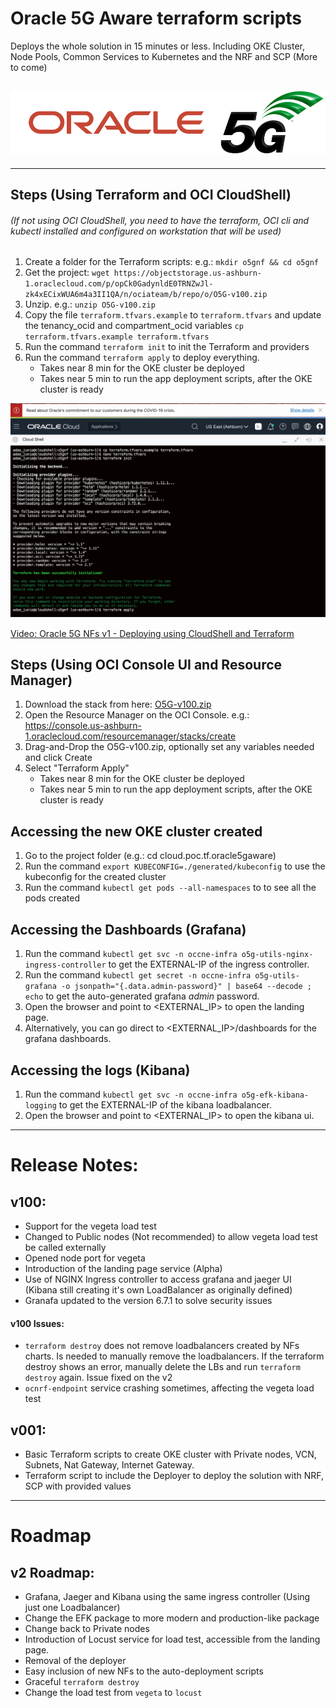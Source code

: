 # Oracle 5G Aware terraform scripts

Deploys the whole solution in 15 minutes or less. Including OKE Cluster, Node Pools, Common Services to Kubernetes and the NRF and SCP (More to come)

## ![](services/landing/logos/oracle5g_1000x200px.png)

<!-- ## ![](https://design.oracle.com/asset/images/oracle-logo-red.svg) ![](https://upload.wikimedia.org/wikipedia/en/6/6c/5th_generation_mobile_network_%285G%29_logo.jpg) -->

---

## Steps (Using Terraform and OCI CloudShell)
###### (If not using OCI CloudShell, you need to have the terraform, OCI cli and kubectl installed and configured on workstation that will be used)

1. Create a folder for the Terraform scripts: e.g.: `mkdir o5gnf && cd o5gnf`
1. Get the project: `wget https://objectstorage.us-ashburn-1.oraclecloud.com/p/opCk0GadynldE0TRNZwJl-zk4xECixWUA6m4a3II1QA/n/ociateam/b/repo/o/O5G-v100.zip`
1. Unzip. e.g.: `unzip O5G-v100.zip`
1. Copy the file `terraform.tfvars.example` to `terraform.tfvars` and update the tenancy_ocid and compartment_ocid variables `cp terraform.tfvars.example terraform.tfvars`
1. Run the command `terraform init` to init the Terraform and providers
1. Run the command `terraform apply` to deploy everything.
    * Takes near 8 min for the OKE cluster be deployed
    * Takes near 5 min to run the app deployment scripts, after the OKE cluster is ready

[![otube.oracle.com](assets/v1videoscreenshot.png)](https://otube.oracle.com/embed/secure/iframe/entryId/0_4a2rcsny/uiConfId/43012852 "Oracle 5G NFs v1 - Deploying using CloudShell and Terraform")

[Video: Oracle 5G NFs v1 - Deploying using CloudShell and Terraform](https://otube.oracle.com/media/t/0_4a2rcsny)

## Steps (Using OCI Console UI and Resource Manager)

1. Download the stack from here: [O5G-v100.zip](https://objectstorage.us-ashburn-1.oraclecloud.com/p/opCk0GadynldE0TRNZwJl-zk4xECixWUA6m4a3II1QA/n/ociateam/b/repo/o/O5G-v100.zip)
1. Open the Resource Manager on the OCI Console. e.g.: https://console.us-ashburn-1.oraclecloud.com/resourcemanager/stacks/create
1. Drag-and-Drop the O5G-v100.zip, optionally set any variables needed and click Create
1. Select "Terraform Apply"
    * Takes near 8 min for the OKE cluster be deployed
    * Takes near 5 min to run the app deployment scripts, after the OKE cluster is ready

## Accessing the new OKE cluster created
1. Go to the project folder (e.g.: cd cloud.poc.tf.oracle5gaware)
1. Run the command `export KUBECONFIG=./generated/kubeconfig` to use the kubeconfig for the created cluster
1. Run the command `kubectl get pods --all-namespaces` to to see all the pods created

## Accessing the Dashboards (Grafana)
1. Run the command `kubectl get svc -n occne-infra o5g-utils-nginx-ingress-controller` to get the EXTERNAL-IP of the ingress controller.
1. Run the command `kubectl get secret -n occne-infra o5g-utils-grafana -o jsonpath="{.data.admin-password}" | base64 --decode ; echo` to get the auto-generated grafana *admin* password.
1. Open the browser and point to <EXTERNAL_IP> to open the landing page.
1. Alternatively, you can go direct to <EXTERNAL_IP>/dashboards for the grafana dashboards.

## Accessing the logs (Kibana)
1. Run the command `kubectl get svc -n occne-infra o5g-efk-kibana-logging` to get the EXTERNAL-IP of the kibana loadbalancer.
1. Open the browser and point to <EXTERNAL_IP> to open the kibana ui.

---
# Release Notes:

## v100:
- Support for the vegeta load test
- Changed to Public nodes (Not recommended) to allow vegeta load test be called externally
- Opened node port for vegeta
- Introduction of the landing page service (Alpha)
- Use of NGINX Ingress controller to access grafana and jaeger UI (Kibana still creating it's own LoadBalancer as originally defined)
- Granafa updated to the version 6.7.1 to solve security issues
#### v100 Issues:
- `terraform destroy` does not remove loadbalancers created by NFs charts. Is needed to manually remove the loadbalancers. If the terraform destroy shows an error, manually delete the LBs and run `terraform destroy` again. Issue fixed on the v2
- `ocnrf-endpoint` service crashing sometimes, affecting the vegeta load test

## v001:
- Basic Terraform scripts to create OKE cluster with Private nodes, VCN, Subnets, Nat Gateway, Internet Gateway.
- Terraform script to include the Deployer to deploy the solution with NRF, SCP with provided values

---
# Roadmap

## v2 Roadmap:
- Grafana, Jaeger and Kibana using the same ingress controller (Using just one Loadbalancer)
- Change the EFK package to more modern and production-like package
- Change back to Private nodes
- Introduction of Locust service for load test, accessible from the landing page.
- Removal of the deployer
- Easy inclusion of new NFs to the auto-deployment scripts
- Graceful `terraform destroy`
- Change the load test from `vegeta` to `locust`

